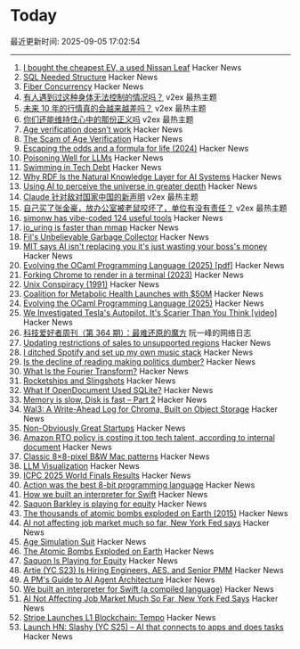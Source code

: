 # Today

最近更新时间: 2025-09-05 17:02:54

--- 
1. [I bought the cheapest EV, a used Nissan Leaf](https://www.jeffgeerling.com/blog/2025/i-bought-cheapest-ev-used-nissan-leaf) Hacker News
2. [SQL Needed Structure](https://www.scattered-thoughts.net/writing/sql-needed-structure/) Hacker News
3. [Fiber Concurrency](https://honeyryderchuck.gitlab.io/httpx/wiki/Fiber-Concurrency) Hacker News
4. [有人遇到过这种身体无法控制的情况吗？](https://www.v2ex.com/t/1157267) v2ex 最热主题
5. [未来 10 年的行情真的会越来越差吗？](https://www.v2ex.com/t/1157259) v2ex 最热主题
6. [你们还能维持住心中的那份正义吗](https://www.v2ex.com/t/1157250) v2ex 最热主题
7. [Age verification doesn’t work](https://pornbiz.com/post/17/the_scam_of_age_verification) Hacker News
8. [The Scam of Age Verification](https://pornbiz.com/post/17/the_scam_of_age_verification) Hacker News
9. [Escaping the odds and a formula for life (2024)](https://farhadg.com/blog/escaping-odds/) Hacker News
10. [Poisoning Well for LLMs](https://heydonworks.com/article/poisoning-well/) Hacker News
11. [Swimming in Tech Debt](https://helpthisbook.com/lou-franco/swimming-in-tech-debt) Hacker News
12. [Why RDF Is the Natural Knowledge Layer for AI Systems](https://bryon.io/why-rdf-is-the-natural-knowledge-layer-for-ai-systems-a5fd0b43d4c5) Hacker News
13. [Using AI to perceive the universe in greater depth](https://deepmind.google/discover/blog/using-ai-to-perceive-the-universe-in-greater-depth/) Hacker News
14. [Claude 针对敌对国家中国的新声明](https://www.v2ex.com/t/1157268) v2ex 最热主题
15. [自己买了张金豪，放办公室被老鼠咬坏了，单位有没有责任？](https://www.v2ex.com/t/1157209) v2ex 最热主题
16. [simonw has vibe-coded 124 useful tools](https://simonwillison.net/2025/Sep/4/highlighted-tools/) Hacker News
17. [io_uring is faster than mmap](https://www.bitflux.ai/blog/memory-is-slow-part2/) Hacker News
18. [Fil's Unbelievable Garbage Collector](https://fil-c.org/fugc) Hacker News
19. [MIT says AI isn't replacing you it's just wasting your boss's money](https://www.interviewquery.com/p/mit-ai-isnt-replacing-workers-just-wasting-money) Hacker News
20. [Evolving the OCaml Programming Language (2025) [pdf]](https://kcsrk.info/slides/Evolution_Ashoka_2025.pdf) Hacker News
21. [Forking Chrome to render in a terminal (2023)](https://fathy.fr/carbonyl) Hacker News
22. [Unix Conspiracy (1991)](http://www.catb.org/~esr/jargon/html/U/Unix-conspiracy.html) Hacker News
23. [Coalition for Metabolic Health Launches with $50M](https://coalitionformetabolichealth.org/news/coalition-for-metabolic-health-launches-as-part-of-50-million-investment-to-tackle-americas-health-crisis/) Hacker News
24. [Evolving the OCaml Programming Language (2025)](https://kcsrk.info/talks#Evolution_Ashoka_2025) Hacker News
25. [We Investigated Tesla's Autopilot. It's Scarier Than You Think [video]](https://www.youtube.com/watch?v=6ltU9q1pKKM) Hacker News
26. [科技爱好者周刊（第 364 期）：最难还原的魔方](http://www.ruanyifeng.com/blog/2025/09/weekly-issue-364.html) 阮一峰的网络日志
27. [Updating restrictions of sales to unsupported regions](https://www.anthropic.com/news/updating-restrictions-of-sales-to-unsupported-regions) Hacker News
28. [I ditched Spotify and set up my own music stack](https://leshicodes.github.io/blog/spotify-migration/) Hacker News
29. [Is the decline of reading making politics dumber?](https://www.economist.com/culture/2025/09/04/is-the-decline-of-reading-making-politics-dumber) Hacker News
30. [What Is the Fourier Transform?](https://www.quantamagazine.org/what-is-the-fourier-transform-20250903/) Hacker News
31. [Rocketships and Slingshots](https://postround.substack.com/p/rocketships-and-slingshots) Hacker News
32. [What If OpenDocument Used SQLite?](https://www.sqlite.org/affcase1.html) Hacker News
33. [Memory is slow, Disk is fast – Part 2](https://www.bitflux.ai/blog/memory-is-slow-part2/) Hacker News
34. [Wal3: A Write-Ahead Log for Chroma, Built on Object Storage](https://trychroma.com/engineering/wal3) Hacker News
35. [Non-Obviously Great Startups](https://postround.substack.com/p/rocketships-and-slingshots) Hacker News
36. [Amazon RTO policy is costing it top tech talent, according to internal document](https://www.businessinsider.com/amazon-rto-policy-costing-it-top-tech-talent-ai-recruiters-2025-9) Hacker News
37. [Classic 8×8-pixel B&W Mac patterns](https://www.pauladamsmith.com/blog/2025/09/classic-mac-patterns.html) Hacker News
38. [LLM Visualization](https://bbycroft.net/llm) Hacker News
39. [ICPC 2025 World Finals Results](https://worldfinals.icpc.global/scoreboard/2025/index.html) Hacker News
40. [Action was the best 8-bit programming language](https://www.goto10retro.com/p/action-was-the-best-8-bit-programming) Hacker News
41. [How we built an interpreter for Swift](https://www.bitrig.app/blog/swift-interpreter) Hacker News
42. [Saquon Barkley is playing for equity](https://www.readtheprofile.com/p/saquon-barkley-investment-portfolio) Hacker News
43. [The thousands of atomic bombs exploded on Earth (2015)](https://kottke.org/25/09/the-thousands-of-atomic-bombs-exploded-on-earth) Hacker News
44. [AI not affecting job market much so far, New York Fed says](https://money.usnews.com/investing/news/articles/2025-09-04/ai-not-affecting-job-market-much-so-far-new-york-fed-says) Hacker News
45. [Age Simulation Suit](https://www.age-simulation-suit.com/) Hacker News
46. [The Atomic Bombs Exploded on Earth](https://kottke.org/25/09/the-thousands-of-atomic-bombs-exploded-on-earth) Hacker News
47. [Saquon Is Playing for Equity](https://www.readtheprofile.com/p/saquon-barkley-investment-portfolio) Hacker News
48. [Artie (YC S23) Is Hiring Engineers, AES, and Senior PMM](https://www.ycombinator.com/companies/artie/jobs) Hacker News
49. [A PM's Guide to AI Agent Architecture](https://www.productcurious.com/p/a-pms-guide-to-ai-agent-architecture) Hacker News
50. [We built an interpreter for Swift (a compiled language)](https://www.bitrig.app/blog/swift-interpreter) Hacker News
51. [AI Not Affecting Job Market Much So Far, New York Fed Says](https://money.usnews.com/investing/news/articles/2025-09-04/ai-not-affecting-job-market-much-so-far-new-york-fed-says) Hacker News
52. [Stripe Launches L1 Blockchain: Tempo](https://tempo.xyz) Hacker News
53. [Launch HN: Slashy (YC S25) – AI that connects to apps and does tasks](https://news.ycombinator.com/item?id=45129031) Hacker News
